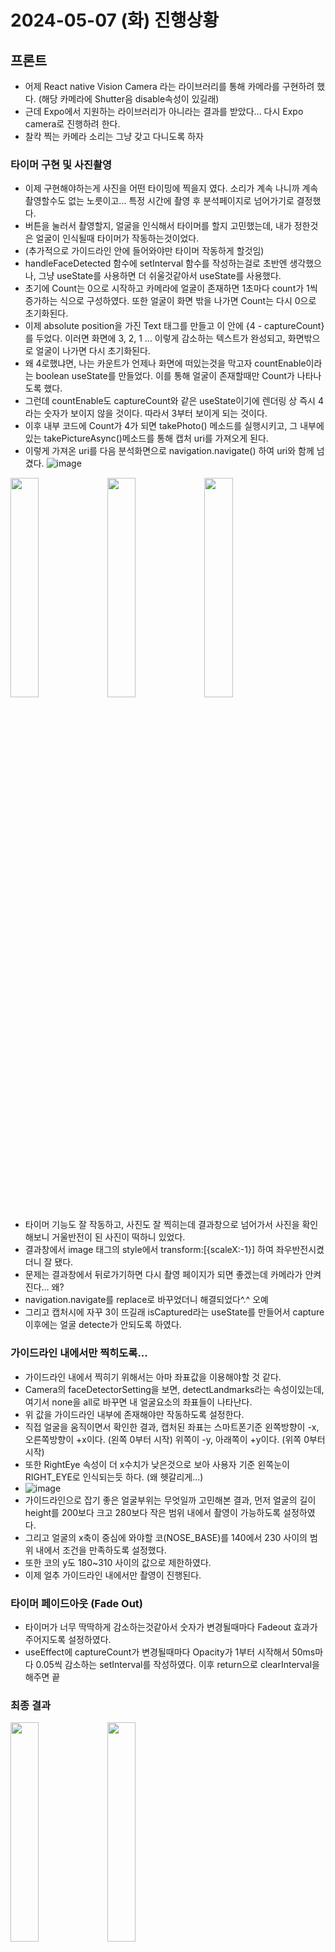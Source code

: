# 2024-05-07 (화) 진행상황
## 프론트
- 어제 React native Vision Camera 라는 라이브러리를 통해 카메라를 구현하려 했다. (해당 카메라에 Shutter음 disable속성이 있길래)
- 근데 Expo에서 지원하는 라이브러리가 아니라는 결과를 받았다... 다시 Expo camera로 진행하려 한다.
- 찰칵 찍는 카메라 소리는 그냥 갖고 다니도록 하자

### 타이머 구현 및 사진촬영
- 이제 구현해야하는게 사진을 어떤 타이밍에 찍을지 였다. 소리가 계속 나니까 계속촬영할수도 없는 노릇이고... 특정 시간에 촬영 후 분석페이지로 넘어가기로 결정했다.
- 버튼을 눌러서 촬영할지, 얼굴을 인식해서 타이머를 할지 고민했는데, 내가 정한것은 얼굴이 인식될때 타이머가 작동하는것이었다.
- (추가적으로 가이드라인 안에 들어와야만 타이머 작동하게 할것임)
- handleFaceDetected 함수에 setInterval 함수를 작성하는걸로 초반엔 생각했으나, 그냥 useState를 사용하면 더 쉬울것같아서 useState를 사용했다.
- 초기에 Count는 0으로 시작하고 카메라에 얼굴이 존재하면 1초마다 count가 1씩 증가하는 식으로 구성하였다. 또한 얼굴이 화면 밖을 나가면 Count는 다시 0으로 초기화된다.
- 이제 absolute position을 가진 Text 태그를 만들고 이 안에 {4 - captureCount}를 두었다. 이러면 화면에 3, 2, 1 ... 이렇게 감소하는 텍스트가 완성되고, 화면밖으로 얼굴이 나가면 다시 초기화된다.
- 왜 4로했냐면, 나는 카운트가 언제나 화면에 떠있는것을 막고자 countEnable이라는 boolean useState를 만들었다. 이를 통해 얼굴이 존재할때만 Count가 나타나도록 했다.
- 그런데 countEnable도 captureCount와 같은 useState이기에 렌더링 상 즉시 4라는 숫자가 보이지 않을 것이다. 따라서 3부터 보이게 되는 것이다.
- 이후 내부 코드에 Count가 4가 되면 takePhoto() 메소드를 실행시키고, 그 내부에 있는 takePictureAsync()메소드를 통해 캡처 uri를 가져오게 된다.
- 이렇게 가져온 uri를 다음 분석화면으로 navigation.navigate() 하여 uri와 함께 넘겼다.
![image](https://github.com/ChaeDoll/TIL/assets/108540812/ece5faa0-10aa-4204-a0ae-76c51e7025c5)

<img src="https://github.com/ChaeDoll/TIL/assets/108540812/cd561cd1-185d-4eb5-859f-1b54cdce5d00" width="30%"/>
<img src="https://github.com/ChaeDoll/TIL/assets/108540812/9371b172-01ab-498b-97a9-934711499d69" width="30%"/>
<img src="https://github.com/ChaeDoll/TIL/assets/108540812/256d4d16-6768-43b9-9bd4-b1e621285b51" width="30%"/>

- 타이머 기능도 잘 작동하고, 사진도 잘 찍히는데 결과창으로 넘어가서 사진을 확인해보니 거울반전이 된 사진이 떡하니 있었다.
- 결과창에서 image 태그의 style에서 transform:[{scaleX:-1}] 하여 좌우반전시켰더니 잘 됐다.
- 문제는 결과창에서 뒤로가기하면 다시 촬영 페이지가 되면 좋겠는데 카메라가 안켜진다... 왜?
- navigation.navigate를 replace로 바꾸었더니 해결되었다^.^ 오예
- 그리고 캡처시에 자꾸 3이 뜨길래 isCaptured라는 useState를 만들어서 capture 이후에는 얼굴 detecte가 안되도록 하였다.

### 가이드라인 내에서만 찍히도록...
- 가이드라인 내에서 찍히기 위해서는 아마 좌표값을 이용해야할 것 같다. 
- Camera의 faceDetectorSetting을 보면, detectLandmarks라는 속성이있는데, 여기서 none을 all로 바꾸면 내 얼굴요소의 좌표들이 나타난다.
- 위 값을 가이드라인 내부에 존재해야만 작동하도록 설정한다.
- 직접 얼굴을 움직이면서 확인한 결과, 캡처된 좌표는 스마트폰기준 왼쪽방향이 -x, 오른쪽방향이 +x이다. (왼쪽 0부터 시작) 위쪽이 -y, 아래쪽이 +y이다. (위쪽 0부터 시작)
- 또한 RightEye 속성이 더 x수치가 낮은것으로 보아 사용자 기준 왼쪽눈이 RIGHT_EYE로 인식되는듯 하다. (왜 헷갈리게...)
- ![image](https://github.com/ChaeDoll/TIL/assets/108540812/8f925573-d9b1-439a-b214-71b942ee27e3)
- 가이드라인으로 잡기 좋은 얼굴부위는 무엇일까 고민해본 결과, 먼저 얼굴의 길이 height를 200보다 크고 280보다 작은 범위 내에서 촬영이 가능하도록 설정하였다.
- 그리고 얼굴의 x축이 중심에 와야할 코(NOSE_BASE)를 140에서 230 사이의 범위 내에서 조건을 만족하도록 설정했다.
- 또한 코의 y도 180~310 사이의 값으로 제한하였다.
- 이제 얼추 가이드라인 내에서만 촬영이 진행된다.
  
### 타이머 페이드아웃 (Fade Out)
- 타이머가 너무 딱딱하게 감소하는것같아서 숫자가 변경될때마다 Fadeout 효과가 주어지도록 설정하였다.
- useEffect에 captureCount가 변경될때마다 Opacity가 1부터 시작해서 50ms마다 0.05씩 감소하는 setInterval를 작성하였다. 이후 return으로 clearInterval을 해주면 끝
  
### 최종 결과
<img src="https://github.com/ChaeDoll/TIL/assets/108540812/1fa9d8c0-1a82-4102-a831-2c51b43a4e14" width="30%"/>
<img src="https://github.com/ChaeDoll/TIL/assets/108540812/01690a28-bfad-4496-aedc-2028cf979c5d" width="30%"/>

페이드아웃되는 타이머와 가이드라인 밖에서는 작동하지 않는 타이머를 나타냈다.

### APK 빌드
- 지금은 Expo에 의존적인 상황이다. (스마트폰 APP만으로 동작하지 못하고, 무조건 프론트엔드 개발자가 npm start를 통해 프로젝트를 시작하고, 백엔드 개발자가 서버를 열어야만 Expo 앱으로 동작할 수 있음)
- APK를 빌드하면 적어도 프론트엔드 개발자가 프로젝트를 열어야하는 과정을 생략할 수 있기에, 향후 출시와 같은 경우에 어차피 해야하는 과정을 미리 해보도록 하겠다.
- eas.json 파일을 정의하고, Expo apk build 가이드에 따라서 코드를 작성하였다.
```
{
    "build": {
      "preview": {
        "env":{
            "EXPO_PUBLIC_API_URL":"http://chaeserver.iptime.org:8080"
        },
        "android": {
          "buildType": "apk"
        }
      },
      "preview2": {
        "android": {
          "gradleCommand": ":app:assembnleRelease"
        }
      },
      "preview3": {
        "developmentClient": true
      },
      "preview4": {
        "distribution": "internal"
      },
      "production": {}
    }
  }
```
- 이렇게 쓴 이후 npx eas build -p android --profile preview 라는 명령어를 통해 eas build를 요청했다.
- 약 10분 후? 빌드가 완료된 APK를 받아보니 카메라와 메인화면 다 잘 작동한다!. 근데 서버쪽은 어떻게 해야 연결이 가능할까?
- 서버쪽은 와이파이를 같이 사용하는 환경에서도 해보았고, 포트포워딩한 내 집 서버의 DDNS 주소로도 설정해봤는데 안된다! 그와중에 설상가상 150분 Build제한걸렸다! 아 모르겠다 일단 자자
  
